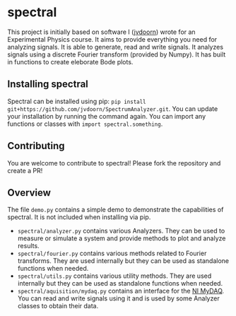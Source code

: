 # spectral

This project is initially based on software I ([jvdoorn](https://github.com/jvdoorn)) wrote for an Experimental Physics course. It aims to provide everything you need for analyzing signals. It is able to generate, read and write signals. It analyzes signals using a discrete Fourier transform (provided by Numpy). It has built in functions to create eleborate Bode plots.

## Installing spectral
Spectral can be installed using pip: `pip install git+https://github.com/jvdoorn/SpectrumAnalyzer.git`. You can update your installation by running the command again. You can import any functions or classes with `import spectral.something`. 

## Contributing
You are welcome to contribute to spectral! Please fork the repository and create a PR!

## Overview
The file `demo.py` contains a simple demo to demonstrate the capabilities of spectral. It is not included when installing via pip.

* `spectral/analyzer.py` contains various Analyzers. They can be used to measure or simulate a system and provide methods to plot and analyze results.
* `spectral/fourier.py` contains various methods related to Fourier transforms. They are used internally but they can be used as standalone functions when needed.
* `spectral/utils.py` contains various utility methods. They are used internally but they can be used as standalone functions when needed.
* `spectral/aquisition/mydaq.py` contains an interface for the [NI MyDAQ](http://ni.com/mydaq). You can read and write signals using it and is used by some Analyzer classes to obtain their data.
